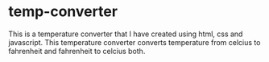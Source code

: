 # temp-converter
This is a temperature converter that I have created using html, css and javascript. This temperature converter converts temperature from celcius to fahrenheit and fahrenheit to celcius both.
